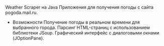 Weather Scraper на Java
Приложения для получения погоды с сайта pogoda.mail.ru.

- Возможности
Получение погоды в реальном времени для выбранного города.
Парсинг HTML-страниц с использованием библиотеки JSoup.
Графический интерфейс с диалоговыми окнами (JOptionPane).
